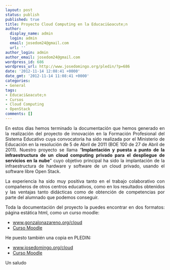 ```yaml
---
layout: post
status: publish
published: true
title: Proyecto Cloud Computing en la Educaci&oacute;n
author:
  display_name: admin
  login: admin
  email: josedom24@gmail.com
  url: ''
author_login: admin
author_email: josedom24@gmail.com
wordpress_id: 686
wordpress_url: http://www.josedomingo.org/pledin/?p=686
date: '2012-11-14 12:08:41 +0000'
date_gmt: '2012-11-14 11:08:41 +0000'
categories:
- General
tags:
- Educaci&oacute;n
- Cursos
- Cloud Computing
- OpenStack
comments: []
---
```

<p style="text-align: justify;">En estos d&iacute;as hemos terminado la documentaci&oacute;n que hemos generado en la realizaci&oacute;n del proyecto de innovaci&oacute;n en la Formaci&oacute;n Profesional del Sistema Educativo cuya convocatoria ha sido realizada por el Ministerio de Educaci&oacute;n en la resoluci&oacute;n de 5 de Abril de 2011 (BOE 100 de 27 de Abril de 2011). Nuestro proyecto se llama &ldquo;<strong>Implantaci&oacute;n y puesta a punto de la infraestructura de un cloud computing privado para el despliegue de servicios en la nube</strong>&rdquo; cuyo objetivo principal ha sido la implantaci&oacute;n de la infraestructura de hardware y software de un cloud privado, usando el software libre Open Stack.</p>
<p style="text-align: justify;">La experiencia ha sido muy positiva tanto en el trabajo colaborativo con compa&ntilde;eros de otros centros educativos, como en los resultados obtenidos y las ventajas tanto did&aacute;cticas como de obtenci&oacute;n de competencias por parte del alumnado que podemos conseguir.</p>
<p style="text-align: justify;">Toda la documentaci&oacute;n del proyecto la puedes encontrar en dos formatos: p&aacute;gina est&aacute;tica html, como un curso moodle:</p>
<ul>
<li><a href="http://www.gonzalonazareno.org/cloud">www.gonzalonazareno.org/cloud</a></li>
<li><a href="http://informatica.gonzalonazareno.org/plataforma/course/view.php?id=47">Curso Moodle</a></li>
</ul>
<p>He puesto tambi&eacute;n una copia en PLEDIN:</p>
<ul>
<li><a href="http://www.josedomingo.org/cloud">www.josedomingo.org/cloud</a></li>
<li><a href="http://www.josedomingo.org/web/course/view.php?id=68">Curso Moodle</a></li>
</ul>
<p>Un saludo</p>
